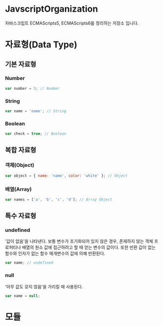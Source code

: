 # JavscriptOrganization
자바스크립트 ECMAScripts5, ECMAScripts6를 정리하는 저장소 입니다.

# 자료형(Data Type)

## 기본 자료형

### Number
```javascript
var number = 3; // Number
```

### String
```javascript
var name = 'name'; // String
```

### Boolean
```javascript
var check = true; // Boolean
```

## 복합 자료형

### 객체(Object)
```javascript
var object = { name: 'name', color: 'white' }; // Object
```

### 배열(Array)
```javascript
var names = ['a', 'b', 'c', 'd']; // Array Object
```

## 특수 자료형

### undefined
'값이 없음'을 나타낸다. 보통 변수가 초기화되어 있지 않은 경우, 존재하지 않는 객체 프로퍼티나 배열의 원소 값에 
접근하려고 할 때 얻는 변수의 값이다. 또한 반환 값이 없는 함수와 인자가 없는 함수 매개변수의 값에 의해 반환된다.
```javascript
var name; // undefined
```
### null
'아무 값도 갖지 않음'을 가리킬 때 사용된다.
```javascript
var name = null;
```

# 모듈










